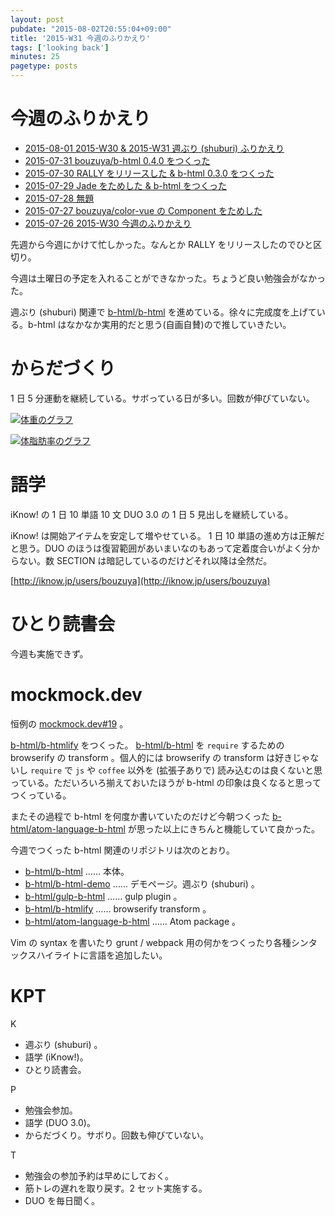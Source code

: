 ```yaml
---
layout: post
pubdate: "2015-08-02T20:55:04+09:00"
title: '2015-W31 今週のふりかえり'
tags: ['looking back']
minutes: 25
pagetype: posts
---
```

# 今週のふりかえり

- [2015-08-01 2015-W30 & 2015-W31 週ぶり (shuburi) ふりかえり][2015-08-01]
- [2015-07-31 bouzuya/b-html 0.4.0 をつくった][2015-07-31]
- [2015-07-30 RALLY をリリースした & b-html 0.3.0 をつくった][2015-07-30]
- [2015-07-29 Jade をためした & b-html をつくった][2015-07-29]
- [2015-07-28 無題][2015-07-28]
- [2015-07-27 bouzuya/color-vue の Component をためした][2015-07-27]
- [2015-07-26 2015-W30 今週のふりかえり][2015-07-26]

先週から今週にかけて忙しかった。なんとか RALLY をリリースしたのでひと区切り。

今週は土曜日の予定を入れることができなかった。ちょうど良い勉強会がなかった。

週ぶり (shuburi) 関連で [b-html/b-html][] を進めている。徐々に完成度を上げている。b-html はなかなか実用的だと思う(自画自賛)ので推していきたい。

# からだづくり

1 日 5 分運動を継続している。サボっている日が多い。回数が伸びていない。

[![体重のグラフ][graph-weight-img]][graph-weight-url]

[![体脂肪率のグラフ][graph-percent-img]][graph-percent-url]

# 語学

iKnow! の 1 日 10 単語 10 文 DUO 3.0 の 1 日 5 見出しを継続している。

iKnow! は開始アイテムを安定して増やせている。 1 日 10 単語の進め方は正解だと思う。DUO のほうは復習範囲があいまいなのもあって定着度合いがよく分からない。数 SECTION は暗記しているのだけどそれ以降は全然だ。

[http://iknow.jp/users/bouzuya](http://iknow.jp/users/bouzuya)

# ひとり読書会

今週も実施できず。

# mockmock.dev

恒例の [mockmock.dev#19](http://mockmock.connpass.com/event/18129/) 。

[b-html/b-htmlify][] をつくった。 [b-html/b-html][] を `require` するための browserify の transform 。個人的には browserify の transform は好きじゃないし `require` で `js` や `coffee` 以外を (拡張子ありで) 読み込むのは良くないと思っている。ただいろいろ揃えておいたほうが b-html の印象は良くなると思ってつくっている。

またその過程で b-html を何度か書いていたのだけど今朝つくった [b-html/atom-language-b-html][] が思った以上にきちんと機能していて良かった。

今週でつくった b-html 関連のリポジトリは次のとおり。

- [b-html/b-html][] …… 本体。
- [b-html/b-html-demo][] …… デモページ。週ぶり (shuburi) 。
- [b-html/gulp-b-html][] …… gulp plugin 。
- [b-html/b-htmlify][] …… browserify transform 。
- [b-html/atom-language-b-html][] …… Atom package 。

Vim の syntax を書いたり grunt / webpack 用の何かをつくったり各種シンタックスハイライトに言語を追加したい。

# KPT

K

- 週ぶり (shuburi) 。
- 語学 (iKnow!)。
- ひとり読書会。

P

- 勉強会参加。
- 語学 (DUO 3.0)。
- からだづくり。サボり。回数も伸びていない。

T

- 勉強会の参加予約は早めにしておく。
- 筋トレの遅れを取り戻す。2 セット実施する。
- DUO を毎日聞く。

[graph-percent-img]: http://graph.hatena.ne.jp/bouzuya/graph?graphname=percent&startdate=2015-01-01&enddate=2015-08-02
[graph-percent-url]: http://graph.hatena.ne.jp/bouzuya/percent/?startdate=2015-01-01&enddate=2015-08-02
[graph-weight-img]: http://graph.hatena.ne.jp/bouzuya/graph?graphname=weight&startdate=2015-01-01&enddate=2015-08-02
[graph-weight-url]: http://graph.hatena.ne.jp/bouzuya/weight/?startdate=2015-01-01&enddate=2015-08-02
[2015-08-01]: http://blog.bouzuya.net/2015/08/01/
[2015-07-31]: http://blog.bouzuya.net/2015/07/31/
[2015-07-30]: http://blog.bouzuya.net/2015/07/30/
[2015-07-29]: http://blog.bouzuya.net/2015/07/29/
[2015-07-28]: http://blog.bouzuya.net/2015/07/28/
[2015-07-27]: http://blog.bouzuya.net/2015/07/27/
[2015-07-26]: http://blog.bouzuya.net/2015/07/26/
[b-html/atom-language-b-html]: https://github.com/b-html/atom-language-b-html
[b-html/b-html-demo]: https://github.com/b-html/b-html-demo
[b-html/b-html]: https://github.com/b-html/b-html
[b-html/b-htmlify]: https://github.com/b-html/b-htmlify
[b-html/gulp-b-html]: https://github.com/b-html/gulp-b-html
